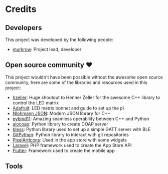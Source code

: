 # Credits

## Developers
This project was developed by the following people:

- [murkrow](https://github.com/Murkrow02/): Project lead, developer

## Open source community ❤
This project wouldn't have been possible without the awesome open source community, here are some of the libraries and resources used in this project:

- [hzeller](https://github.com/hzeller/rpi-rgb-led-matrix): Huge shoutout to Henner Zeller for the awesome C++ library to control the LED matrix
- [Adafruit](https://learn.adafruit.com/adafruit-rgb-matrix-bonnet-for-raspberry-pi/overview): LED matrix bonnet and guide to set up the pi
- [Nlohmann JSON](https://github.com/nlohmann/json): Modern JSON library for C++
- [pybind11](https://github.com/pybind/pybind11): Amazing seamless operability between C++ and Python
- [aiocoap](https://github.com/chrysn/aiocoap): Python library to create COAP server
- [bless](https://github.com/kevincar/bless): Python library used to set up a simple GATT server with BLE
- [GitPython](https://github.com/gitpython-developers/GitPython): Python library to interact with git repositories
- [PixelArtIcons](https://github.com/halfmage/pixelarticons): Used in the app store with some widgets
- [Laravel](https://laravel.com/): PHP framework used to create the App Store API
- [Flutter](https://flutter.dev/): Framework used to create the mobile app

## Tools

